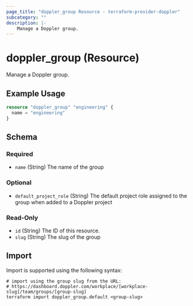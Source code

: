 ```yaml
---
page_title: "doppler_group Resource - terraform-provider-doppler"
subcategory: ""
description: |-
	Manage a Doppler group.
---
```


# doppler_group (Resource)

Manage a Doppler group.

## Example Usage

```terraform
resource "doppler_group" "engineering" {
  name = "engineering"
}
```

<!-- schema generated by tfplugindocs -->
## Schema

### Required

- `name` (String) The name of the group

### Optional

- `default_project_role` (String) The default project role assigned to the group when added to a Doppler project

### Read-Only

- `id` (String) The ID of this resource.
- `slug` (String) The slug of the group

## Import

Import is supported using the following syntax:

```shell
# import using the group slug from the URL:
# https://dashboard.doppler.com/workplace/[workplace-slug]/team/groups/[group-slug]
terraform import doppler_group.default <group-slug>
```
